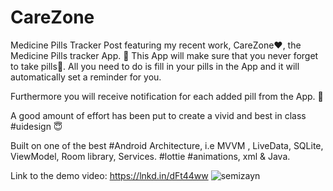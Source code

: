 # CareZone
Medicine Pills Tracker
Post featuring my recent work, CareZone♥️, the Medicine Pills tracker App. 🤗
This App will make sure that you never forget to take pills💊. All you need to do is fill in your pills in the App and it will automatically set a reminder for you.

Furthermore you will receive notification for each added pill from the App. 📌

A good amount of effort has been put to create a vivid and best in class #uidesign 😇

Built on one of the best #Android Architecture, i.e MVVM , LiveData, SQLite, ViewModel, Room library, Services. #lottie #animations, xml & Java.

Link to the demo video: https://lnkd.in/dFt44ww
![semizayn](https://user-images.githubusercontent.com/43453065/89868467-79b7f180-dbd0-11ea-818f-a826a4ce70cb.png)
